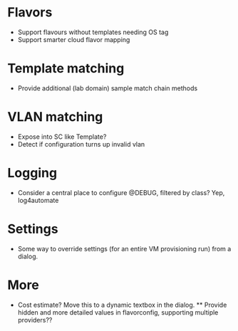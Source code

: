 # Flavors
* Support flavours without templates needing OS tag
* Support smarter cloud flavor mapping
  
# Template matching
* Provide additional (lab domain) sample match chain methods

# VLAN matching
* Expose into SC like Template?
* Detect if configuration turns up invalid vlan 
  
# Logging
* Consider a central place to configure @DEBUG, filtered by class?  Yep, log4automate

# Settings
* Some way to override settings (for an entire VM provisioning run)
  from a dialog.
  
# More

* Cost estimate? Move this to a dynamic textbox in the dialog. 
** Provide hidden and more detailed values in flavorconfig, supporting multiple providers??